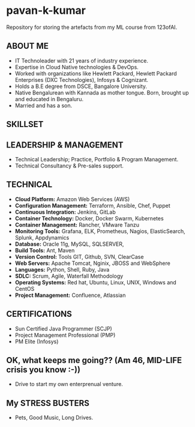 # pavan-k-kumar
 Repository for storing the artefacts from my ML course from 123ofAI.
## ABOUT ME
 - IT Technoleader with 21 years of industry experience.
 - Expertise in Cloud Native technologies & DevOps.
 - Worked with organizations like Hewlett Packard, Hewlett Packard Enterprises (DXC Technologies), Infosys & Cognizant.
 - Holds a B.E degree from DSCE, Bangalore University.
 - Native Bengalurean with Kannada as mother tongue. Born, brought up and educated in Bengaluru.
 - Married and has a son.
## SKILLSET
 ## LEADERSHIP & MANAGEMENT
  - Technical Leadership; Practice, Portfolio & Program Management.
  - Technical Consultancy & Pre-sales support.
 ## TECHNICAL
  - **Cloud Platform:** Amazon Web Services (AWS)
  - **Configuration Management:**	Terraform, Ansible, Chef, Puppet
  - **Continuous Integration:**		Jenkins, GitLab
  - **Container Technology:**		Docker, Docker Swarm, Kubernetes
  - **Container Management:**	Rancher, VMware Tanzu
  - **Monitoring Tools:**		Grafana, ELK, Prometheus, Nagios, ElasticSearch, Splunk, Appdynamics
  - **Database:**	Oracle 11g, MySQL, SQLSERVER,
  - **Build Tools:**	Ant, Maven
  - **Version Control:** Tools		GIT, Github, SVN, ClearCase
  - **Web Servers:**	Apache Tomcat, Nginix, JBOSS and WebSphere
  - **Languages:**	Python, Shell, Ruby, Java
  - **SDLC:** Scrum, Agile, Waterfall Methodology
  - **Operating Systems:**	Red hat, Ubuntu, Linux, UNIX, Windows and CentOS
  - **Project Management:** Confluence, Atlassian
## CERTIFICATIONS
  - Sun Certified Java Programmer (SCJP)
  - Project Management Professional (PMP)
  - PM Elite (Infosys)
## OK, what keeps me going?? (Am 46, MID-LIFE crisis you know :-))
  - Drive to start my own enterprenual venture.
## My STRESS BUSTERS
  - Pets, Good Music, Long Drives.
